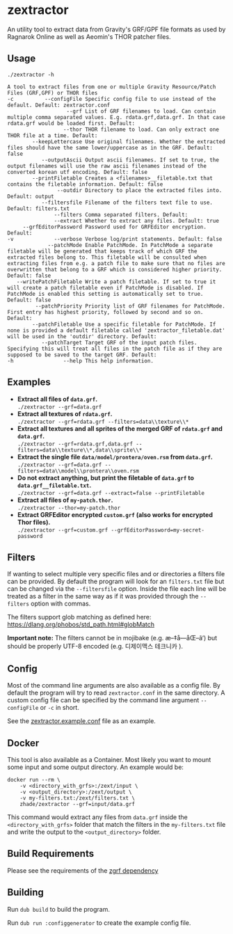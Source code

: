 # zextractor

An utility tool to extract data from Gravity's GRF/GPF file formats as used by Ragnarok Online as well as Aeomin's THOR patcher files.

## Usage
`./zextractor -h`
```
A tool to extract files from one or multiple Gravity Resource/Patch Files (GRF,GPF) or THOR files
-c          --configFile Specific config file to use instead of the default. Default: zextractor.conf
                   --grf List of GRF filenames to load. Can contain multiple comma separated values. E.g. rdata.grf,data.grf. In that case rdata.grf would be loaded first. Default: 
                  --thor THOR filename to load. Can only extract one THOR file at a time. Default: 
        --keepLettercase Use original filenames. Whether the extracted files should have the same lower/uppercase as in the GRF. Default: false
           --outputAscii Output ascii filenames. If set to true, the output filenames will use the raw ascii filenames instead of the converted korean utf encoding. Default: false
        --printFiletable Creates a <filenames>__filetable.txt that contains the filetable information. Default: false
                --outdir Directory to place the extracted files into. Default: output
           --filtersfile Filename of the filters text file to use. Default: filters.txt
               --filters Comma separated filters. Default: 
               --extract Whether to extract any files. Default: true
     --grfEditorPassword Password used for GRFEditor encryption. Default: 
-v             --verbose Verbose log/print statements. Default: false
             --patchMode Enable PatchMode. In PatchMode a separate filetable will be generated that keeps track of which GRF the extracted files belong to. This filetable will be consulted when extracting files from e.g. a patch file to make sure that no files are overwritten that belong to a GRF which is considered higher priority. Default: false
   --writePatchFiletable Write a patch filetable. If set to true it will create a patch filetable even if PatchMode is disabled. If PatchMode is enabled this setting is automatically set to true. Default: false
         --patchPriority Priority list of GRF filenames for PatchMode. First entry has highest priority, followed by second and so on. Default: 
        --patchFiletable Use a specific filetable for PatchMode. If none is provided a default filetable called 'zextractor_filetable.dat' will be used in the 'outdir' directory. Default: 
           --patchTarget Target GRF of the input patch files. Specifying this will treat all files in the patch file as if they are supposed to be saved to the target GRF. Default: 
-h                --help This help information.
```

## Examples
- **Extract all files of `data.grf`.**  
`./zextractor --grf=data.grf`
- **Extract all textures of `rdata.grf`.**  
`./zextractor --grf=rdata.grf --filters=data\\texture\\*`
- **Extract all textures and all sprites of the merged GRF of `rdata.grf` and `data.grf`.**  
`./zextractor --grf=rdata.grf,data.grf --filters=data\\texture\\*,data\\sprite\\*`
- **Extract the single file `data/model/prontera/oven.rsm` from `data.grf`.**  
`./zextractor --grf=data.grf --filters=data\\model\\prontera\\oven.rsm`
- **Do not extract anything, but print the filetable of `data.grf` to `data.grf__filetable.txt`.**  
`./zextractor --grf=data.grf --extract=false --printFiletable`
- **Extract all files of `my-patch.thor`.**  
`./zextractor --thor=my-patch.thor`
- **Extract GRFEditor encrypted `custom.grf` (also works for encrypted Thor files).**  
`./zextractor --grf=custom.grf --grfEditorPassword=my-secret-password`

## Filters
If wanting to select multiple very specific files and or directories a filters file can be provided.
By default the program will look for an `filters.txt` file but can be changed via the `--filtersfile` option.
Inside the file each line will be treated as a filter in the same way as if it was provided through the `--filters` option with commas.

The filters support glob matching as defined here: https://dlang.org/phobos/std_path.html#globMatch

**Important note:** The filters cannot be in mojibake (e.g. æ–‡å—åŒ–ã‘) but should be properly UTF-8 encoded (e.g. 디제이맥스 테크니카 ).

## Config
Most of the command line arguments are also available as a config file.
By default the program will try to read `zextractor.conf` in the same directory.
A custom config file can be specified by the command line argument `--configFile` or `-c` in short.

See the [zextractor.example.conf](https://github.com/zhad3/zextractor/blob/main/zextractor.example.conf) file as an example.

## Docker
This tool is also available as a Container. Most likely you want to mount some input and some output directory. An example would be:
```
docker run --rm \
    -v <directory_with_grfs>:/zext/input \
    -v <output_directory>:/zext/output \
    -v my-filters.txt:/zext/filters.txt \
    zhade/zextractor --grf=input/data.grf
```
This command would extract any files from `data.grf` inside the `<directory_with_grfs>` folder that match the filters in the `my-filters.txt` file and write the output to the `<output_directory>` folder.

## Build Requirements
Please see the requirements of the [zgrf dependency](https://github.com/zhad3/zgrf#building)

## Building

Run `dub build` to build the program.

Run `dub run :configgenerator` to create the example config file.
